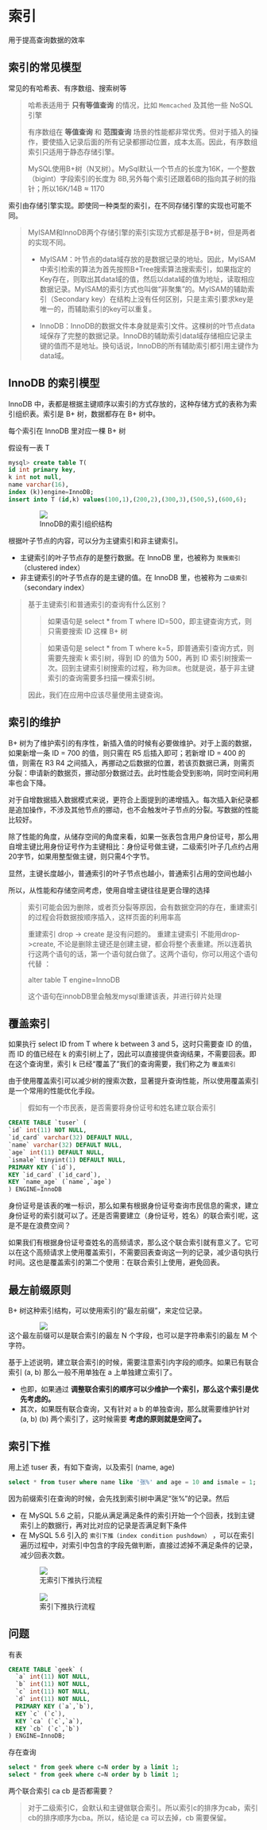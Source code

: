 # 索引

用于提高查询数据的效率

## 索引的常见模型

常见的有哈希表、有序数组、搜索树等
> 哈希表适用于 **只有等值查询** 的情况，比如 ```Memcached``` 及其他一些 NoSQL 引擎 
> 
> 有序数组在 **等值查询** 和 **范围查询** 场景的性能都非常优秀。但对于插入的操作，要使插入记录后面的所有记录都挪动位置，成本太高。因此，<span class="font-strong">有序数组索引只适用于静态存储引擎</span>。
> 
> MySQL使用B+树（N叉树）。MySql默认一个节点的长度为16K，一个整数（bigint）字段索引的长度为 8B,另外每个索引还跟着6B的指向其子树的指针；所以16K/14B ≈ 1170

索引由存储引擎实现。即使同一种类型的索引，在不同存储引擎的实现也可能不同。

> MyISAM和InnoDB两个存储引擎的索引实现方式都是基于B+树，但是两者的实现不同。 
> * MyISAM：叶节点的data域存放的是数据记录的地址。因此，MyISAM中索引检索的算法为首先按照B+Tree搜索算法搜索索引，如果指定的Key存在，则取出其data域的值，然后以data域的值为地址，读取相应数据记录。MyISAM的索引方式也叫做“非聚集”的。MyISAM的辅助索引（Secondary key）在结构上没有任何区别，只是主索引要求key是唯一的，而辅助索引的key可以重复。
>
> * InnoDB：InnoDB的数据文件本身就是索引文件。这棵树的叶节点data域保存了完整的数据记录。InnoDB的辅助索引data域存储相应记录主键的值而不是地址。换句话说，InnoDB的所有辅助索引都引用主键作为data域。

## InnoDB 的索引模型

InnoDB 中，表都是根据主键顺序以索引的方式存放的，这种存储方式的表称为索引组织表。索引是 B+ 树，数据都存在 B+ 树中。

每个索引在 InnoDB 里对应一棵 B+ 树

假设有一表 T
```sql
mysql> create table T(
id int primary key, 
k int not null, 
name varchar(16),
index (k))engine=InnoDB;
insert into T (id,k) values(100,1),(200,2),(300,3),(500,5),(600,6);
```

<div style="width: 75%;margin: 0 auto">
    <img src="../../../picture/sql/mysql/base/dcda101051f28502bd5c4402b292e38d.webp"/>
    <div class="text-center">InnoDB的索引组织结构</div>
</div>

根据叶子节点的内容，可以分为主键索引和非主键索引。

* 主键索引的叶子节点存的是整行数据。在 InnoDB 里，也被称为 ```聚簇索引```（clustered index）
* 非主键索引的叶子节点存的是主键的值。在 InnoDB 里，也被称为 ```二级索引```（secondary index）

> 基于主键索引和普通索引的查询有什么区别？
>> 如果语句是 select * from T where ID=500，即主键查询方式，则只需要搜索 ID 这棵 B+ 树
>
>> 如果语句是 select * from T where k=5，即普通索引查询方式，则需要先搜索 k 索引树，得到 ID 的值为 500，再到 ID 索引树搜索一次。回到主键索引树搜索的过程，称为```回表```。也就是说，基于非主键索引的查询需要多扫描一棵索引树。
> 
> 因此，我们在应用中应该尽量使用主键查询。

## 索引的维护

B+ 树为了维护索引的有序性，新插入值的时候有必要做维护。对于上面的数据，如果新增一条 ID = 700 的值，则只需在 R5 后插入即可；若新增 ID = 400 的值，则需在 R3 R4 之间插入，再挪动之后数据的位置，若该页数据已满，则需页分裂：申请新的数据页，挪动部分数据过去。此时性能会受到影响，同时空间利用率也会下降。

对于自增数据插入数据模式来说，更符合上面提到的递增插入。每次插入新纪录都是追加操作，不涉及其他节点的挪动，也不会触发叶子节点的分裂。写数据的性能比较好。

除了性能的角度，从储存空间的角度来看，如果一张表包含用户身份证号，那么用自增主键比用身份证号作为主键相比：身份证号做主键，二级索引叶子几点约占用20字节，如果用整型做主键，则只需4个字节。

显然，主键长度越小，普通索引的叶子节点也越小，普通索引占用的空间也越小

所以，从性能和存储空间考虑，使用自增主键往往是更合理的选择

> 索引可能会因为删除，或者页分裂等原因，会有数据空洞的存在，重建索引的过程会将数据按顺序插入，这样页面的利用率高
>
> 重建索引 drop -> create 是没有问题的。 重建主键索引 不能用drop->create, 不论是删除主键还是创建主键，都会将整个表重建。所以连着执行这两个语句的话，第一个语句就白做了。这两个语句，你可以用这个语句代替 ： 
> 
> alter table T engine=InnoDB
> 
> 这个语句在innobDB里会触发mysql重建该表，并进行碎片处理

## 覆盖索引

如果执行 select ID from T where k between 3 and 5，这时只需要查 ID 的值，而 ID 的值已经在 k 的索引树上了，因此可以直接提供查询结果，不需要回表。即在这个查询里，索引 k 已经“覆盖了”我们的查询需要，我们称之为 ```覆盖索引```

<span class="font-strong">由于使用覆盖索引可以减少树的搜索次数，显著提升查询性能，所以使用覆盖索引是一个常用的性能优化手段。</span>

> 假如有一个市民表，是否需要将身份证号和姓名建立联合索引

```sql
CREATE TABLE `tuser` (
`id` int(11) NOT NULL,
`id_card` varchar(32) DEFAULT NULL,
`name` varchar(32) DEFAULT NULL,
`age` int(11) DEFAULT NULL,
`ismale` tinyint(1) DEFAULT NULL,
PRIMARY KEY (`id`),
KEY `id_card` (`id_card`),
KEY `name_age` (`name`,`age`)
) ENGINE=InnoDB
```
身份证号是该表的唯一标识，那么如果有根据身份证号查询市民信息的需求，建立身份证号的索引就可以了。还是否需要建立（身份证号，姓名）的联合索引呢，这是不是在浪费空间？

如果我们有根据身份证号查姓名的高频请求，那么这个联合索引就有意义了。它可以在这个高频请求上使用覆盖索引，不需要回表查询这一列的记录，减少语句执行时间。<span class="font-strong">这也是覆盖索引的第二个使用：在联合索引上使用，避免回表。</span>

## 最左前缀原则

B+ 树这种索引结构，可以使用索引的“最左前缀”，来定位记录。
<div style="width: 75%;margin: 0 auto">
    <img src="../../../picture/sql/mysql/base/89f74c631110cfbc83298ef27dcd6370.webp"/>
</div>
<span class="font-strong">这个最左前缀可以是联合索引的最左 N 个字段，也可以是字符串索引的最左 M 个字符。</span>

基于上述说明，建立联合索引的时候，需要注意索引内字段的顺序。如果已有联合索引 (a, b) 那么一般不用单独在 a 上单独建立索引了。
* 也即，如果通过 **调整联合索引的顺序可以少维护一个索引，那么这个索引是优先考虑的。**
* 其次，如果既有联合查询，又有针对 a b 的单独查询，那么就需要维护针对 (a, b) (b) 两个索引了，这时候需要 **考虑的原则就是空间了。**

## 索引下推

用上述 tuser 表，有如下查询，以及索引 (name, age)
```sql
select * from tuser where name like '张%' and age = 10 and ismale = 1;
```
因为前缀索引在查询的时候，会先找到索引树中满足“张%”的记录。然后
* 在 MySQL 5.6 之前，只能从满足满足条件的索引开始一个个回表，找到主键索引上的数据行，再对比对应的记录是否满足剩下条件
* 在 MySQL 5.6 引入的 ```索引下推（index condition pushdown）``` ，可以在索引遍历过程中，对索引中包含的字段先做判断，直接过滤掉不满足条件的记录，减少回表次数。

<div style="width: 75%;margin: 0 auto">
    <img src="../../../picture/sql/mysql/base/b32aa8b1f75611e0759e52f5915539ac.webp"/>
    <div class="text-center">无索引下推执行流程</div>
</div>
<br/>
<div style="width: 75%;margin: 0 auto">
    <img src="../../../picture/sql/mysql/base/76e385f3df5a694cc4238c7b65acfe1b.webp"/>
    <div class="text-center">索引下推执行流程</div>
</div>

## 问题

有表
```sql
CREATE TABLE `geek` (
  `a` int(11) NOT NULL,
  `b` int(11) NOT NULL,
  `c` int(11) NOT NULL,
  `d` int(11) NOT NULL,
  PRIMARY KEY (`a`,`b`),
  KEY `c` (`c`),
  KEY `ca` (`c`,`a`),
  KEY `cb` (`c`,`b`)
) ENGINE=InnoDB;
```
存在查询
```sql
select * from geek where c=N order by a limit 1;
select * from geek where c=N order by b limit 1;
```
两个联合索引 ca cb 是否都需要？

> 对于二级索引C，会默认和主键做联合索引。所以索引c的排序为cab，索引cb的排序顺序为cba。所以，结论是 ca 可以去掉，cb 需要保留。

<link rel="stylesheet" type="text/css" href="../../style.css" >